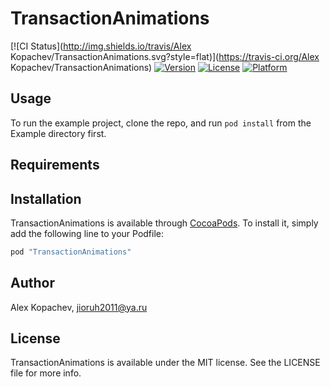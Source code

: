 # TransactionAnimations

[![CI Status](http://img.shields.io/travis/Alex Kopachev/TransactionAnimations.svg?style=flat)](https://travis-ci.org/Alex Kopachev/TransactionAnimations)
[![Version](https://img.shields.io/cocoapods/v/TransactionAnimations.svg?style=flat)](http://cocoapods.org/pods/TransactionAnimations)
[![License](https://img.shields.io/cocoapods/l/TransactionAnimations.svg?style=flat)](http://cocoapods.org/pods/TransactionAnimations)
[![Platform](https://img.shields.io/cocoapods/p/TransactionAnimations.svg?style=flat)](http://cocoapods.org/pods/TransactionAnimations)

## Usage

To run the example project, clone the repo, and run `pod install` from the Example directory first.

## Requirements

## Installation

TransactionAnimations is available through [CocoaPods](http://cocoapods.org). To install
it, simply add the following line to your Podfile:

```ruby
pod "TransactionAnimations"
```

## Author

Alex Kopachev, jioruh2011@ya.ru

## License

TransactionAnimations is available under the MIT license. See the LICENSE file for more info.

